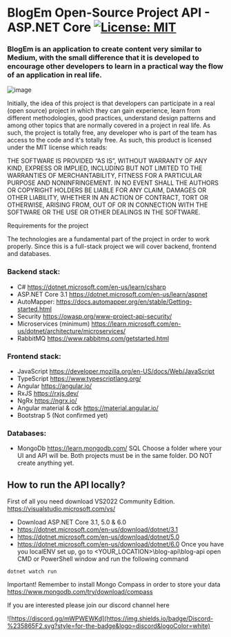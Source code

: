
# BlogEm Open-Source Project API - ASP.NET Core [![License: MIT](https://img.shields.io/badge/License-MIT-yellow.svg)](https://opensource.org/licenses/MIT)

### BlogEm is an application to create content very similar to Medium, with the small difference that it is developed to encourage other developers to learn in a practical way the flow of an application in real life.

![image](https://user-images.githubusercontent.com/58003585/229857235-1f8581c7-bdac-4fdc-9298-df77f9b849a7.png)

Initially, the idea of this project is that developers can participate in a real (open source) project in which they can gain experience, learn from different methodologies, good practices, understand design patterns and among other topics that are normally covered in a project in real life.
As such, the project is totally free, any developer who is part of the team has access to the code and it's totally free.
As such, this product is licensed under the MIT license which reads:

THE SOFTWARE IS PROVIDED “AS IS”, WITHOUT WARRANTY OF ANY KIND, EXPRESS OR IMPLIED, INCLUDING BUT NOT LIMITED TO THE WARRANTIES OF MERCHANTABILITY, FITNESS FOR A PARTICULAR PURPOSE AND NONINFRINGEMENT. IN NO EVENT SHALL THE AUTHORS OR COPYRIGHT HOLDERS BE LIABLE FOR ANY CLAIM, DAMAGES OR OTHER LIABILITY, WHETHER IN AN ACTION OF CONTRACT, TORT OR OTHERWISE, ARISING FROM, OUT OF OR IN CONNECTION WITH THE SOFTWARE OR THE USE OR OTHER DEALINGS IN THE SOFTWARE.

Requirements for the project

The technologies are a fundamental part of the project in order to work properly. Since this is a full-stack project we will cover backend, frontend and databases.
### Backend stack:
- C# https://dotnet.microsoft.com/en-us/learn/csharp 
- ASP.NET Core 3.1 https://dotnet.microsoft.com/en-us/learn/aspnet 
- AutoMapper: https://docs.automapper.org/en/stable/Getting-started.html  
- Security https://owasp.org/www-project-api-security/ 
- Microservices (minimum) https://learn.microsoft.com/en-us/dotnet/architecture/microservices/ 
- RabbitMQ https://www.rabbitmq.com/getstarted.html 
### Frontend stack:
- JavaScript https://developer.mozilla.org/en-US/docs/Web/JavaScript 
- TypeScript https://www.typescriptlang.org/ 
- Angular https://angular.io/ 
- RxJS https://rxjs.dev/ 
- NgRx https://ngrx.io/ 
- Angular material & cdk https://material.angular.io/ 
- Bootstrap 5 (Not confirmed yet)
### Databases:
- MongoDb https://learn.mongodb.com/ 
SQL Choose a folder where your UI and API will be. Both projects must be in the same folder. DO NOT create anything yet.

## How to run the API locally?

First of all you need download VS2022 Community Edition. https://visualstudio.microsoft.com/vs/ 
- Download ASP.NET Core 3.1, 5.0 & 6.0
- https://dotnet.microsoft.com/en-us/download/dotnet/3.1
- https://dotnet.microsoft.com/en-us/download/dotnet/5.0
- https://dotnet.microsoft.com/en-us/download/dotnet/6.0
Once you have you localENV set up, go to <YOUR_LOCATION>\blog-api\blog-api open CMD or PowerShell window and run the following command

```
dotnet watch run
```
Important! Remember to install Mongo Compass in order to store your data https://www.mongodb.com/try/download/compass

If you are interested please join our discord channel here 

![https://discord.gg/mWPWEWKd](https://img.shields.io/badge/Discord-%235865F2.svg?style=for-the-badge&logo=discord&logoColor=white)


